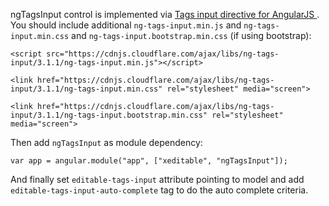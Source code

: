 ngTagsInput control is implemented via [Tags input directive for AngularJS ](http://mbenford.github.io/ngTagsInput/).  
You should include additional `ng-tags-input.min.js` and `ng-tags-input.min.css` and `ng-tags-input.bootstrap.min.css` (if using bootstrap):

	<script src="https://cdnjs.cloudflare.com/ajax/libs/ng-tags-input/3.1.1/ng-tags-input.min.js"></script>
	
	<link href="https://cdnjs.cloudflare.com/ajax/libs/ng-tags-input/3.1.1/ng-tags-input.min.css" rel="stylesheet" media="screen">
	
	<link href="https://cdnjs.cloudflare.com/ajax/libs/ng-tags-input/3.1.1/ng-tags-input.bootstrap.min.css" rel="stylesheet" media="screen">

Then add `ngTagsInput` as module dependency:

	var app = angular.module("app", ["xeditable", "ngTagsInput"]);

And finally set `editable-tags-input` attribute pointing to model and add `editable-tags-input-auto-complete` tag to do the auto complete criteria.